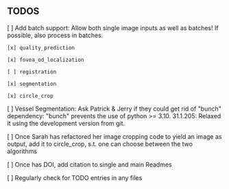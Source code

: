 ## TODOS

[ ] Add batch support:
    Allow both single image inputs as well as batches! If possible, also process in batches.

    [x] quality_prediction

    [x] fovea_od_localization

    [ ] registration

    [x] segmentation

    [x] circle_crop

[ ] Vessel Segmentation: Ask Patrick & Jerry if they could get rid of "bunch" dependency: "bunch" prevents the use of python >= 3.10. 31.1.205: Relaxed it using the development version from git.

[ ] Once Sarah has refactored her image cropping code to yield an image as output, add it to circle_crop, s.t. one can choose between the two algorithms

[ ] Once has DOI, add citation to single and main Readmes

[ ] Regularly check for TODO entries in any files
